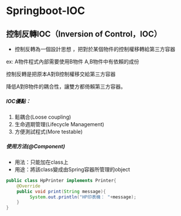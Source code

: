 # Springboot-IOC

## 控制反轉IOC（Inversion of Control，IOC）
* 控制反轉為一個設計思想 ，把對於某個物件的控制權移轉給第三方容器

ex:
A物件程式內部需要使用B物件 A,B物件中有依賴的成份

控制反轉是把原本A對B控制權移交給第三方容器

降低A對B物件的耦合性，讓雙方都倚賴第三方容器。

##### IOC優點：
1. 鬆耦合(Loose coupling)
2. 生命週期管理(Lifecycle Management)
3. 方便測試程式(More testable)

##### 使用方法(@Component)
* 用法：只能加在class上
* 用途：將該class變成由Spring容器所管理的object

```java
public class HpPrinter implements Printer{
    @Override
    public void print(String message){
         System.out.println("HP印表機： "+message);
    }
}
```

